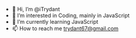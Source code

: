 - 👋 Hi, I’m @iTrydant
- 👀 I’m interested in Coding, mainly in JavaScript
- 🌱 I’m currently learning JavaScript
- 📫 How to reach me trydant67@gmail.com

<!---
iTrydant/iTrydant is a ✨ special ✨ repository because its `README.md` (this file) appears on your GitHub profile.
You can click the Preview link to take a look at your changes.
--->
